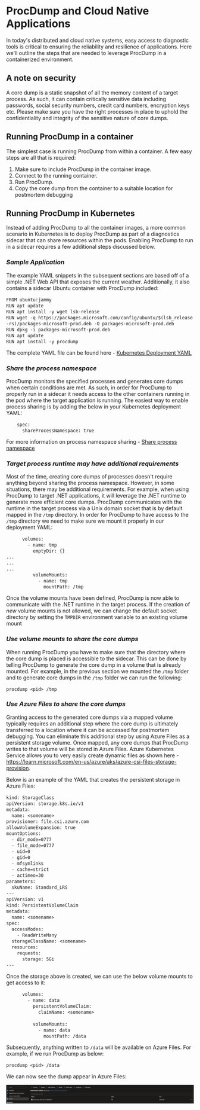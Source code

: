 # ProcDump and Cloud Native Applications
In today's distributed and cloud native systems, easy access to diagnostic tools is critical to ensuring the reliability and resilience of applications. Here we'll outline the steps that are needed to leverage ProcDump in a containerized environment.

## **A note on security**
A core dump is a static snapshot of all the memory content of a target process. As such, it can contain critically sensitive data including passwords, social security numbers, credit card numbers, encryption keys etc. Please make sure you have the right processes in place to uphold the confidentiality and integrity of the sensitive nature of core dumps.

## **Running ProcDump in a container**
The simplest case is running ProcDump from within a container. A few easy steps are all that is required:

1. Make sure to include ProcDump in the container image.
2. Connect to the running container.
3. Run ProcDump.
4. Copy the core dump from the container to a suitable location for postmortem debugging

## **Running ProcDump in Kubernetes**
Instead of adding ProcDump to all the container images, a more common scenario in Kubernetes is to deploy ProcDump as part of a diagnostics sidecar that can share resources within the pods. Enabling ProcDump to run in a sidecar requires a few additional steps discussed below.

### *Sample Application*
The example YAML snippets in the subsequent sections are based off of a simple .NET Web API that exposes the current weather. Additionally, it also contains a sidecar Ubuntu container with ProcDump included:

```
FROM ubuntu:jammy
RUN apt update
RUN apt install -y wget lsb-release
RUN wget -q https://packages.microsoft.com/config/ubuntu/$(lsb_release -rs)/packages-microsoft-prod.deb -O packages-microsoft-prod.deb
RUN dpkg -i packages-microsoft-prod.deb
RUN apt update
RUN apt install -y procdump
```

The complete YAML file can be found here - [Kubernetes Deployment YAML](deploy.yaml)

### *Share the process namespace*
ProcDump monitors the specified processes and generates core dumps when certain conditions are met. As such, in order for ProcDump to properly run in a sidecar it needs access to the other containers running in the pod where the target application is running. The easiest way to enable process sharing is by adding the below in your Kubernetes deployment YAML:

```
    spec:
      shareProcessNamespace: true
```

For more information on process namespace sharing -  [Share process namespace](https://kubernetes.io/docs/tasks/configure-pod-container/share-process-namespace/)

### *Target process runtime may have additional requirements*
Most of the time, creating core dumps of processes doesn't require anything beyond sharing the process namespace. However, in some situations, there may be additional requirements. For example, when using ProcDump to target .NET applications, it will leverage the .NET runtime to generate more efficient core dumps. ProcDump communicates with the runtime in the target process via a Unix domain socket that is by default mapped in the `/tmp` directory. In order for ProcDump to have access to the `/tmp` directory we need to make sure we mount it properly in our deployment YAML:

```
      volumes:
        - name: tmp
          emptyDir: {}
...
...
...
          volumeMounts:
            - name: tmp
              mountPath: /tmp
```

Once the volume mounts have been defined, ProcDump is now able to communicate with the .NET runtime in the target process. If the creation of *new* volume mounts is not allowed, we can change the default socket directory by setting the `TMPDIR` environment variable to an existing volume mount


### *Use volume mounts to share the core dumps*
When running ProcDump you have to make sure that the directory where the core dump is placed is accessible to the sidecar. This can be done by telling ProcDump to generate the core dump in a volume that is already mounted. For example, in the previous section we mounted the `/tmp` folder and to generate core dumps in the `/tmp` folder we can run the following:

```
procdump <pid> /tmp
```

### *Use Azure Files to share the core dumps*
Granting access to the generated core dumps via a mapped volume typically requires an additional step where the core dump is ultimately transferred to a location where it can be accessed for postmortem debugging. You can eliminate this additional step by using Azure Files as a persistent storage volume. Once mapped, any core dumps that ProcDump writes to that volume will be stored in Azure Files. Azure Kubernetes Service allows you to very easily create dynamic files as shown here - https://learn.microsoft.com/en-us/azure/aks/azure-csi-files-storage-provision.

Below is an example of the YAML that creates the persistent storage in Azure Files:

```
kind: StorageClass
apiVersion: storage.k8s.io/v1
metadata:
  name: <somename>
provisioner: file.csi.azure.com
allowVolumeExpansion: true
mountOptions:
  - dir_mode=0777
  - file_mode=0777
  - uid=0
  - gid=0
  - mfsymlinks
  - cache=strict
  - actimeo=30
parameters:
  skuName: Standard_LRS
---
apiVersion: v1
kind: PersistentVolumeClaim
metadata:
  name: <somename>
spec:
  accessModes:
    - ReadWriteMany
  storageClassName: <somename>
  resources:
    requests:
      storage: 5Gi
---
```

Once the storage above is created, we can use the below volume mounts to get access to it:

```
      volumes:
        - name: data
          persistentVolumeClaim:
            claimName: <somename>

          volumeMounts:
            - name: data
              mountPath: /data
```

Subsequently, anything written to `/data` will be available on Azure Files. For example, if we run ProcDump as below:

```
procdump <pid> /data
```

We can now see the dump appear in Azure Files:

![Core dump stored in Azure Files](coredumpazure.jpg)
